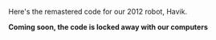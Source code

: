 Here's the remastered code for our 2012 robot, Havik. 

**Coming soon, the code is locked away with our computers**
